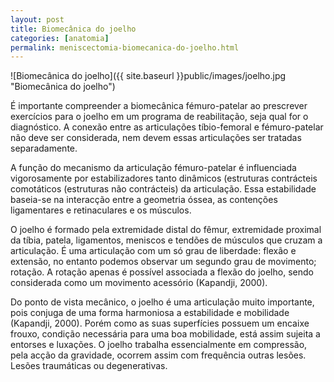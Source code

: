 ```yaml
---
layout: post
title: Biomecânica do joelho
categories: [anatomia]
permalink: meniscectomia-biomecanica-do-joelho.html
---
```


![Biomecânica do joelho]({{ site.baseurl }}public/images/joelho.jpg "Biomecânica do joelho")

É importante compreender a biomecânica fémuro-patelar ao prescrever exercícios para o joelho em um programa de reabilitação, seja qual for o diagnóstico. A conexão entre as articulações tíbio-femoral e fémuro-patelar não deve ser considerada, nem devem essas articulações ser tratadas separadamente.

A função do mecanismo da articulação fémuro-patelar é influenciada vigorosamente por estabilizadores tanto dinâmicos (estruturas contrácteis comotáticos (estruturas não contrácteis) da articulação. Essa estabilidade baseia-se na interacção entre a geometria óssea, as contenções ligamentares e retinaculares e os músculos.

O joelho é formado pela extremidade distal do fêmur, extremidade proximal da tíbia, patela, ligamentos, meniscos e tendões de músculos que cruzam a articulação. É uma articulação com um só grau de liberdade: flexão e extensão, no entanto podemos observar um segundo grau de movimento; rotação. A rotação apenas é possível associada a flexão do joelho, sendo considerada como um movimento acessório (Kapandji, 2000).

Do ponto de vista mecânico, o joelho é uma articulação muito importante, pois conjuga de uma forma harmoniosa a estabilidade e mobilidade (Kapandji, 2000). Porém como as suas superfícies possuem um encaixe frouxo, condição necessária para uma boa mobilidade, está assim sujeita a entorses e luxações. O joelho trabalha essencialmente em compressão, pela acção da gravidade, ocorrem assim com frequência outras lesões. Lesões traumáticas ou degenerativas.